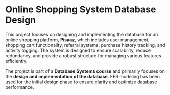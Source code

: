 # Online Shopping System Database Design

This project focuses on designing and implementing the database for an online shopping platform, **Pisaaz**, which includes user management, shopping cart functionality, referral systems, purchase history tracking, and activity logging. The system is designed to ensure scalability, reduce redundancy, and provide a robust structure for managing various features efficiently.

The project is part of a **Database Systems course** and primarily focuses on the **design and implementation of the database**. EER modeling has been used for the initial design phase to ensure clarity and optimize database performance.
